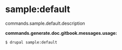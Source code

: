 # sample:default
commands.sample.default.description

**commands.generate.doc.gitbook.messages.usage:**
```
$ drupal sample:default
```
